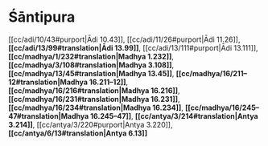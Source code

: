 # Śāntipura

[[cc/adi/10/43#purport|Ādi 10.43]], [[cc/adi/11/26#purport|Ādi 11.26]], **[[cc/adi/13/99#translation|Ādi 13.99]]**, [[cc/adi/13/111#purport|Ādi 13.111]], **[[cc/madhya/1/232#translation|Madhya 1.232]]**, **[[cc/madhya/3/108#translation|Madhya 3.108]]**, **[[cc/madhya/13/45#translation|Madhya 13.45]]**, **[[cc/madhya/16/211–12#translation|Madhya 16.211–12]]**, **[[cc/madhya/16/216#translation|Madhya 16.216]]**, **[[cc/madhya/16/231#translation|Madhya 16.231]]**, **[[cc/madhya/16/234#translation|Madhya 16.234]]**, **[[cc/madhya/16/245–47#translation|Madhya 16.245–47]]**, **[[cc/antya/3/214#translation|Antya 3.214]]**, [[cc/antya/3/220#purport|Antya 3.220]], **[[cc/antya/6/13#translation|Antya 6.13]]**

